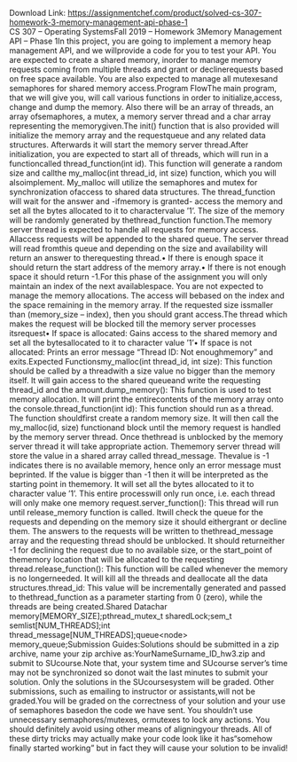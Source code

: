 Download Link: https://assignmentchef.com/product/solved-cs-307-homework-3-memory-management-api-phase-1
<br>
CS 307 – Operating SystemsFall 2019 – Homework 3Memory Management API – Phase 1In this project, you are going to implement a memory heap management API, and we willprovide a code for you to test your API. You are expected to create a shared memory, inorder to manage memory requests coming from multiple threads and grant or declinerequests based on free space available. You are also expected to manage all mutexesand semaphores for shared memory access.Program FlowThe main program, that we will give you, will call various functions in order to initialize,access, change and dump the memory. Also there will be an array of threads, an array ofsemaphores, a mutex, a memory server thread and a char array representing the memorygiven.The init() function that is also provided will initialize the memory array and the requestqueue and any related data structures. Afterwards it will start the memory server thread.After initialization, you are expected to start all of threads, which will run in a functioncalled thread_function(int id). This function will generate a random size and callthe my_malloc(int thread_id, int size) function, which you will alsoimplement. My_malloc will utilize the semaphores and mutex for synchronization ofaccess to shared data structures. The thread_function will wait for the answer and -ifmemory is granted- access the memory and set all the bytes allocated to it to charactervalue ’1’. The size of the memory will be randomly generated by thethread_function function.The memory server thread is expected to handle all requests for memory access. Allaccess requests will be appended to the shared queue. The server thread will read fromthis queue and depending on the size and availability will return an answer to therequesting thread.• If there is enough space it should return the start address of the memory array.• If there is not enough space it should return -1.For this phase of the assignment you will only maintain an index of the next availablespace. You are not expected to manage the memory allocations. The access will bebased on the index and the space remaining in the memory array. If the requested size issmaller than (memory_size – index), then you should grant access.The thread which makes the request will be blocked till the memory server processes itsrequest• If space is allocated: Gains access to the shared memory and set all the bytesallocated to it to character value ’1’• If space is not allocated: Prints an error message “Thread ID: Not enoughmemory” and exits.Expected Functionsmy_malloc(int thread_id, int size): This function should be called by a threadwith a size value no bigger than the memory itself. It will gain access to the shared queueand write the requesting thread_id and the amount.dump_memory(): This function is used to test memory allocation. It will print the entirecontents of the memory array onto the console.thread_function(int id): This function should run as a thread. The function shouldfirst create a random memory size. It will then call the my_malloc(id, size) functionand block until the memory request is handled by the memory server thread. Once thethread is unblocked by the memory server thread it will take appropriate action. Thememory server thread will store the value in a shared array called thread_message. Thevalue is -1 indicates there is no available memory, hence only an error message must beprinted. If the value is bigger than -1 then it will be interpreted as the starting point in thememory. It will set all the bytes allocated to it to character value ’1’. This entire processwill only run once, i.e. each thread will only make one memory request.server_function(): This thread will run until release_memory function is called. Itwill check the queue for the requests and depending on the memory size it should eithergrant or decline them. The answers to the requests will be written to thethread_message array and the requesting thread should be unblocked. It should returneither -1 for declining the request due to no available size, or the start_point of thememory location that will be allocated to the requesting thread.release_function(): This function will be called whenever the memory is no longerneeded. It will kill all the threads and deallocate all the data structures.thread_id: This value will be incrementally generated and passed to thethread_function as a parameter starting from 0 (zero), while the threads are being created.Shared Datachar memory[MEMORY_SIZE];pthread_mutex_t sharedLock;sem_t semlist[NUM_THREADS];int thread_message[NUM_THREADS];queue&lt;node&gt; memory_queue;Submission Guides:Solutions should be submitted in a zip archive, name your zip archive as:YourNameSurname_ID_hw3.zip and submit to SUcourse.Note that, your system time and SUcourse server’s time may not be synchronized so donot wait the last minutes to submit your solution. Only the solutions in the SUcoursesystem will be graded. Other submissions, such as emailing to instructor or assistants,will not be graded.You will be graded on the correctness of your solution and your use of semaphores basedon the code we have sent. You shouldn’t use unnecessary semaphores/mutexes, ormutexes to lock any actions. You should definitely avoid using other means of aligningyour threads. All of these dirty tricks may actually make your code look like it has“somehow finally started working” but in fact they will cause your solution to be invalid!